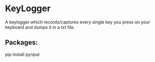 # KeyLogger
A keylogger which records/captures every single key you press on your keyboard and dumps it in a txt file.
## Packages:
pip install pynput
